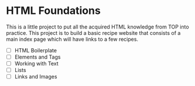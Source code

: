 # HTML Foundations
This is a little project to put all the acquired HTML knowledge from TOP into practice. This project is to build a basic recipe website that consists of a main index page which will have links to a few recipes. 


- [ ] HTML Boilerplate
- [ ] Elements and Tags 
- [ ] Working with Text
- [ ] Lists
- [ ] Links and Images
